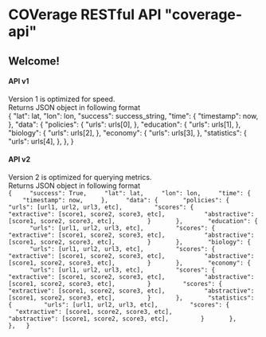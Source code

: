 # COVerage RESTful API "coverage-api"

## Welcome!

#### API v1

Version 1 is optimized for speed.  
Returns JSON object in following format  
{
        "lat": lat,
        "lon": lon,
        "success": success_string,
        "time": {
            "timestamp": now,
        },
        "data": {
            "policies": {
                "urls": urls[0],
            },
            "education": {
                "urls": urls[1],
            },
            "biology": {
                "urls": urls[2],
            },
            "economy": {
                "urls": urls[3],
            },
            "statistics": {
                "urls": urls[4],
            },
        },
    }

#### API v2

Version 2 is optimized for querying metrics.  
Returns JSON object in following format  
`{  
  "success": True,  
  "lat": lat,  
  "lon": lon,  
  "time": {  
    "timestamp": now,  
  },  
  "data": {  
    "policies": {  
      "urls": [url1, url2, url3, etc],  
      "scores": {  
        "extractive": [score1, score2, score3, etc],  
        "abstractive": [score1, score2, score3, etc],  
      }  
    },  
    "education": {  
      "urls": [url1, url2, url3, etc],  
      "scores": {  
        "extractive": [score1, score2, score3, etc],  
        "abstractive": [score1, score2, score3, etc],  
      }  
    },  
    "biology": {  
      "urls": [url1, url2, url3, etc],  
      "scores": {  
        "extractive": [score1, score2, score3, etc],  
        "abstractive": [score1, score2, score3, etc],  
      }  
    },  
    "economy": {  
      "urls": [url1, url2, url3, etc],  
      "scores": {  
        "extractive": [score1, score2, score3, etc],  
        "abstractive": [score1, score2, score3, etc],  
      }  
      "scores": {  
        "extractive": [score1, score2, score3, etc],  
        "abstractive": [score1, score2, score3, etc],  
      }  
    },  
    "statistics": {  
      "urls": [url1, url2, url3, etc],  
      "scores": {  
        "extractive": [score1, score2, score3, etc],  
        "abstractive": [score1, score2, score3, etc],  
      }  
    },  
  },  
}`

